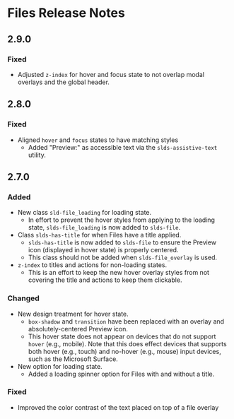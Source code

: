 <!-- Release notes authoring guidelines: http://keepachangelog.com/ -->

# Files Release Notes

<!-- ## [Unreleased] -->

## 2.9.0

### Fixed

- Adjusted `z-index` for hover and focus state to not overlap modal overlays and the global header.

## 2.8.0

### Fixed

- Aligned `hover` and `focus` states to have matching styles
  - Added "Preview:" as accessible text via the `slds-assistive-text` utility.

## 2.7.0

### Added

- New class `sld-file_loading` for loading state.
  - In effort to prevent the hover styles from applying to the loading state, `slds-file_loading` is now added to `slds-file`.
- Class `slds-has-title` for when Files have a title applied.
  - `slds-has-title` is now added to `slds-file` to ensure the Preview icon (displayed in hover state) is properly centered.
  - This class should not be added when `slds-file_overlay` is used.
- `z-index` to titles and actions for non-loading states.
  - This is an effort to keep the new hover overlay styles from not covering the title and actions to keep them clickable.

### Changed

- New design treatment for hover state.
  - `box-shadow` and `transition` have been replaced with an overlay and absolutely-centered Preview icon.
  - This hover state does not appear on devices that do not support `hover` (e.g., mobile). Note that this does effect devices that supports both hover (e.g., touch) and no-hover (e.g., mouse) input devices, such as the Microsoft Surface.
- New option for loading state.
  - Added a loading spinner option for Files with and without a title.

### Fixed

- Improved the color contrast of the text placed on top of a file overlay
